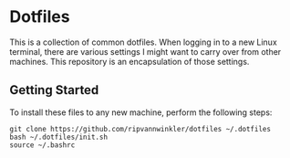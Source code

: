 # Dotfiles

This is a collection of common dotfiles. When logging in to a new Linux
terminal, there are various settings I might want to carry over from other
machines. This repository is an encapsulation of those settings.

## Getting Started

To install these files to any new machine, perform the following steps:

```shell
git clone https://github.com/ripvannwinkler/dotfiles ~/.dotfiles
bash ~/.dotfiles/init.sh
source ~/.bashrc
```
